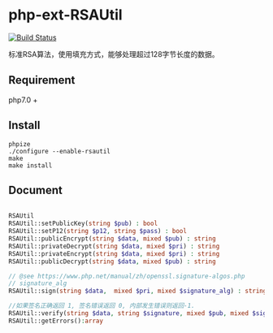 # php-ext-RSAUtil

[![Build Status](https://travis-ci.org/wxxiong6/php-ext-rsautil.svg?branch=master)](https://travis-ci.org/wxxiong6/php-ext-rsautil.svg?branch=master)

标准RSA算法，使用填充方式，能够处理超过128字节长度的数据。

## Requirement
php7.0 +

## Install

```shell
phpize
./configure --enable-rsautil
make 
make install
```
## Document
```php

RSAUtil
RSAUtil::setPublicKey(string $pub) : bool
RSAUtil::setP12(string $p12, string $pass) : bool
RSAUtil::publicEncrypt(string $data, mixed $pub) : string
RSAUtil::privateDecrypt(string $data, mixed $pri) : string
RSAUtil::privateEncrypt(string $data, mixed $pri) : string
RSAUtil::publicDecrypt(string $data, mixed $pub) : string

// @see https://www.php.net/manual/zh/openssl.signature-algos.php
// signature_alg
RSAUtil::sign(string $data,  mixed $pri, mixed $signature_alg) : string

//如果签名正确返回 1, 签名错误返回 0, 内部发生错误则返回-1.
RSAUtil::verify(string $data, string $signature, mixed $pub, mixed $signature_alg) :int
RSAUtil::getErrors():array
```
